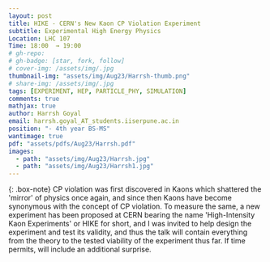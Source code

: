 ```yaml
---
layout: post
title: HIKE - CERN's New Kaon CP Violation Experiment
subtitle: Experimental High Energy Physics
Location: LHC 107
Time: 18:00  → 19:00
# gh-repo:
# gh-badge: [star, fork, follow]
# cover-img: /assets/img/.jpg
thumbnail-img: "assets/img/Aug23/Harrsh-thumb.png"
# share-img: /assets/img/.jpg
tags: [EXPERIMENT, HEP, PARTICLE_PHY, SIMULATION]
comments: true
mathjax: true
author: Harrsh Goyal
email: harrsh.goyal_AT_students.iiserpune.ac.in 
position: "- 4th year BS-MS"
wantimage: true
pdf: "assets/pdfs/Aug23/Harrsh.pdf"
images:
  - path: "assets/img/Aug23/Harrsh.jpg"
  - path: "assets/img/Aug23/Harrsh1.jpg"
---
```

{: .box-note}
CP violation was first discovered in Kaons which shattered the 'mirror' of physics once again, and since then Kaons have become synonymous with the concept of CP violation. To measure the same, a new experiment has been proposed at CERN bearing the name 'High-Intensity Kaon Experiments' or HIKE for short, and I was invited to help design the experiment and test its validity, and thus the talk will contain everything from the theory to the tested viability of the experiment thus far. If time permits, will include an additional surprise.